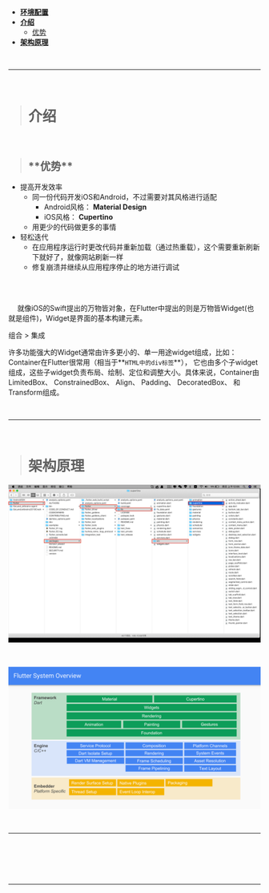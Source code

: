 > <h2 id=''></h2>
- [**环境配置**](#环境配置)
- [**介绍**](#介绍)
	- [优势](#优势)
- [**架构原理**](#架构原理)



<br/>

***
<br/>




> <h1 id='介绍'>介绍</h1>

<br/>

> <h2 id='优势'>**优势**</h2>
- 提高开发效率
	- 同一份代码开发iOS和Android，不过需要对其风格进行适配
		- Android风格： **Material Design**
		- iOS风格： **Cupertino**
	- 用更少的代码做更多的事情
- 轻松迭代
	- 在应用程序运行时更改代码并重新加载（通过热重载），这个需要重新刷新下就好了，就像网站刷新一样
	- 修复崩溃并继续从应用程序停止的地方进行调试


<br/>
<br/>

&emsp; 就像iOS的Swift提出的万物皆对象，在Flutter中提出的则是万物皆Widget(也就是组件)，Widget是界面的基本构建元素。

组合 > 集成

许多功能强大的Widget通常由许多更小的、单一用途widget组成，比如：Container在Flutter很常用（相当于**`HTML中的div标签`**）， 它也由多个子widget组成，这些子widget负责布局、绘制、定位和调整大小。具体来说，Container由 LimitedBox、 ConstrainedBox、 Align、 Padding、 DecoratedBox、 和Transform组成。







<br/>

***
<br/>




> <h1 id='架构原理'>架构原理</h1>

![源码路径图](https://raw.githubusercontent.com/harleyGit/StudyNotes/master/Pictures/flutter0.png)


<br/>

![Flutter框架图](https://raw.githubusercontent.com/harleyGit/StudyNotes/master/Pictures/flutter1.png)






<br/>

***
<br/>




> <h1 id=''></h1>




<br/>

***
<br/>




> <h1 id=''></h1>

